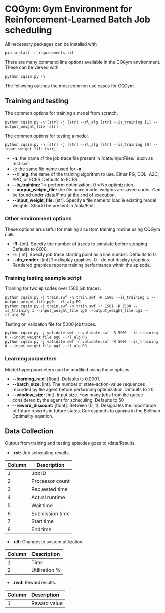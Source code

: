 # CQGym: Gym Environment for Reinforcement-Learned Batch Job scheduling 

All necessary packages can be installed with
```
pip install -r requirements.txt
```
There are many command line options available in the CQGym environment. These can be viewed with
```
python cqsim.py -h
```
The following outlines the most common use cases for CQGym.


## Training and testing
The common options for training a model from scratch. 
```
python cqsim.py -n [str] -j [str] --rl_alg [str] --is_training [1] --output_weight_file [str]
```
The common options for testing a model.
```
python cqsim.py -n [str] -j [str] --rl_alg [str] --is_training [0] --input_weight_file [str]
```
* **-n:** the name of the job trace file present in /data/InputFiles/, such as test.swf.
* **-j:** the same file name used for **-n**. 
* **--rl_alg:** the name of the training algorithm to use. Either PG, DQL, A2C, PPO, or FCFS. Defaults to FCFS.
* **--is_training:** 1 = perform optimization. 0 = No optimization.
* **--output_weight_file:** the file name model weights are saved under. Can be found under /data/Fmt/ at the end of execution.
* **--input_weight_file:** [str]. Specify a file name to load in existing model weights. Should be present in /data/Fmt.

### Other environment options
These options are useful for making a custom training routine using CQGym calls. 
* **-R:** [int]. Specify the number of traces to simulate before stopping. Defaults to 8000.
* **-r:** [int]. Specify job trace starting point as a line number. Defaults to 0.
* **--do_render** : [int] 1 = display graphics, 0 - do not display graphics. Rendered graphics reports training performance within the episode. 

### Training testing example script
Training for two episodes over 1500 job traces.
```
python cqsim.py -j train.swf -n train.swf -R 1500 --is_training 1 --output_weight_file pg0 --rl_alg PG
python cqsim.py -j train.swf -n train.swf -r 1501 -R 1500 --is_training 1 --input_weight_file pg0 --output_weight_file pg1 --rl_alg PG
```
Testing on validation file for 5000 job traces.
```
python cqsim.py -j validate.swf -n validate.swf -R 5000 --is_training 0 --input_weight_file pg0 --rl_alg PG
python cqsim.py -j validate.swf -n validate.swf -R 5000 --is_training 0 --input_weight_file pg1 --rl_alg PG
```

### Learning parameters
Model hyperparameters can be modified using these options.
* **--learning_rate:** [float]. Defaults to 0.0001.
* **--batch_size:** [int]. The number of state-action-value sequences recorded by the agent before performing optimization. Defaults to 20.
* **--window_size:** [int]. Input size. How many jobs from the queue considered by the agent for scheduling. Defaults to 50.
* **--reward_discount:** [float]. Between [0, 1]. Designates the importance of future rewards in future states. Corresponds to gamma in the Bellman Optimality equation.

## Data Collection
Output from training and testing episodes goes to /data/Results.
* **.rst:** Job scheduling results.

| Column | Description     |
| ------ | -----------     |
| 1      | Job ID          | 
| 2      | Processor count |
| 3      | Requested time  |
| 4      | Actual runtime  |
| 5      | Wait time       |
| 6      | Submission time |
| 7      | Start time      |
| 8      | End time        |

* **.ult:** Changes to system utilization.

| Column | Description   |
| ------ | -----------   |
| 1      | Time          |
| 2      | Utilization % |

* **.rwd:** Reward results.

| Column | Description  |
| :----  | :----        |
| 1      | Reward value |

